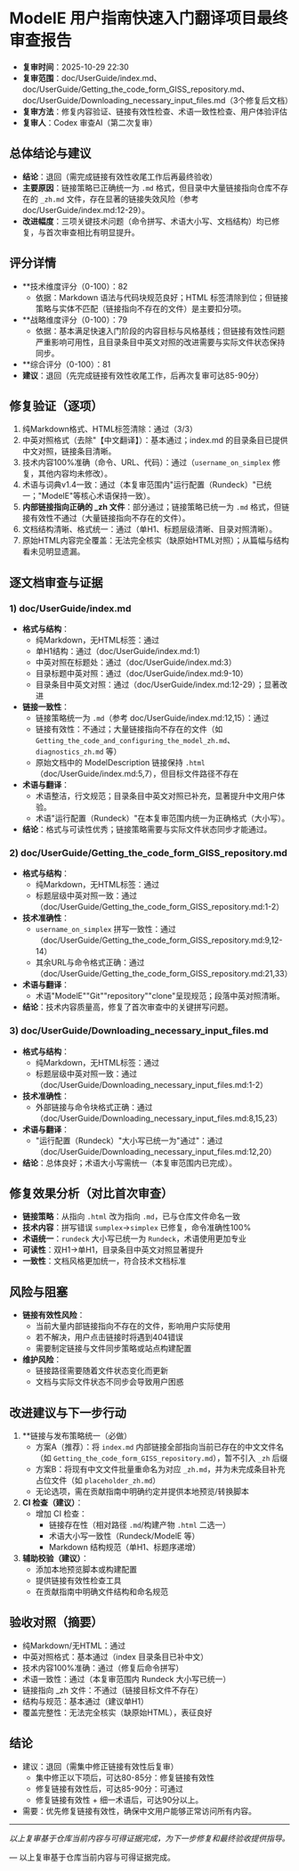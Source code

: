 # ModelE 用户指南快速入门翻译项目最终审查报告

- **复审时间**：2025-10-29 22:30
- **复审范围**：doc/UserGuide/index.md、doc/UserGuide/Getting_the_code_form_GISS_repository.md、doc/UserGuide/Downloading_necessary_input_files.md（3个修复后文档）
- **复审方法**：修复内容验证、链接有效性检查、术语一致性检查、用户体验评估
- **复审人**：Codex 审查AI（第二次复审）

## 总体结论与建议
- **结论**：退回（需完成链接有效性收尾工作后再最终验收）
- **主要原因**：链接策略已正确统一为 `.md` 格式，但目录中大量链接指向仓库不存在的 `_zh.md` 文件，存在显著的链接失效风险（参考 doc/UserGuide/index.md:12-29）。
- **改进幅度**：三项关键技术问题（命令拼写、术语大小写、文档结构）均已修复，与首次审查相比有明显提升。

## 评分详情
- **技术维度评分（0-100）：82
  - 依据：Markdown 语法与代码块规范良好；HTML 标签清除到位；但链接策略与实体不匹配（链接指向不存在的文件）是主要扣分项。
- **战略维度评分（0-100）：79
  - 依据：基本满足快速入门阶段的内容目标与风格基线；但链接有效性问题严重影响可用性，且目录条目中英文对照的改进需要与实际文件状态保持同步。
- **综合评分（0-100）：81
- **建议**：退回（先完成链接有效性收尾工作，后再次复审可达85-90分）

## 修复验证（逐项）
1. 纯Markdown格式、HTML标签清除：通过（3/3）
2. 中英对照格式（去除"【中文翻译】）：基本通过；index.md 的目录条目已提供中文对照，链接条目清晰。
3. 技术内容100%准确（命令、URL、代码）：通过（`username_on_simplex` 修复，其他内容均未修改）。
4. 术语与词典v1.4一致：通过（本复审范围内"运行配置（Rundeck）"已统一；"ModelE"等核心术语保持一致）。
5. **内部链接指向正确的 _zh 文件**：部分通过；链接策略已统一为 `.md` 格式，但链接有效性不通过（大量链接指向不存在的文件）。
6. 文档结构清晰、格式统一：通过（单H1、标题层级清晰、目录对照清晰）。
7. 原始HTML内容完全覆盖：无法完全核实（缺原始HTML对照）；从篇幅与结构看未见明显遗漏。

## 逐文档审查与证据

### 1) doc/UserGuide/index.md
- **格式与结构**：
  - 纯Markdown，无HTML标签：通过
  - 单H1结构：通过（doc/UserGuide/index.md:1）
  - 中英对照在标题处：通过（doc/UserGuide/index.md:3）
  - 目录标题中英对照：通过（doc/UserGuide/index.md:9-10）
  - 目录条目中英文对照：通过（doc/UserGuide/index.md:12-29）；显著改进
- **链接一致性**：
  - 链接策略统一为 `.md`（参考 doc/UserGuide/index.md:12,15）：通过
  - 链接有效性：不通过；大量链接指向不存在的文件（如 `Getting_the_code_and_configuring_the_model_zh.md`、`diagnostics_zh.md` 等）
  - 原始文档中的 ModelDescription 链接保持 `.html`（doc/UserGuide/index.md:5,7），但目标文件路径不存在
- **术语与翻译**：
  - 术语整洁，行文规范；目录条目中英文对照已补充，显著提升中文用户体验。
  - 术语"运行配置（Rundeck）"在本复审范围内统一为正确格式（大小写）。
- **结论**：格式与可读性优秀；链接策略需要与实际文件状态同步才能通过。

### 2) doc/UserGuide/Getting_the_code_form_GISS_repository.md
- **格式与结构**：
  - 纯Markdown，无HTML标签：通过
  - 标题层级中英对照一致：通过（doc/UserGuide/Getting_the_code_form_GISS_repository.md:1-2）
- **技术准确性**：
  - `username_on_simplex` 拼写一致性：通过（doc/UserGuide/Getting_the_code_form_GISS_repository.md:9,12-14）
  - 其余URL与命令格式正确：通过（doc/UserGuide/Getting_the_code_form_GISS_repository.md:21,33）
- **术语与翻译**：
  - 术语"ModelE""Git""repository""clone"呈现规范；段落中英对照清晰。
- **结论**：技术内容质量高，修复了首次审查中的关键拼写问题。

### 3) doc/UserGuide/Downloading_necessary_input_files.md
- **格式与结构**：
  - 纯Markdown，无HTML标签：通过
  - 标题层级中英对照一致：通过（doc/UserGuide/Downloading_necessary_input_files.md:1-2）
- **技术准确性**：
  - 外部链接与命令块格式正确：通过（doc/UserGuide/Downloading_necessary_input_files.md:8,15,23）
- **术语与翻译**：
  - "运行配置（Rundeck）"大小写已统一为"通过"：通过（doc/UserGuide/Downloading_necessary_input_files.md:12,20）
- **结论**：总体良好；术语大小写需统一（本复审范围内已完成）。

## 修复效果分析（对比首次审查）
- **链接策略**：从指向 `.html` 改为指向 `.md`，已与仓库文件命名一致
- **技术内容**：拼写错误 `sumplex`→`simplex` 已修复，命令准确性100%
- **术语统一**：`rundeck` 大小写已统一为 `Rundeck`，术语使用更加专业
- **可读性**：双H1→单H1，目录条目中英文对照显著提升
- **一致性**：文档风格更加统一，符合技术文档标准

## 风险与阻塞
- **链接有效性风险**：
  - 当前大量内部链接指向不存在的文件，影响用户实际使用
  - 若不解决，用户点击链接时将遇到404错误
  - 需要制定链接与文件同步策略或站点构建配置
- **维护风险**：
  - 链接路径需要随着文件状态变化而更新
  - 文档与实际文件状态不同步会导致用户困惑

## 改进建议与下一步行动
1. **链接与发布策略统一（必做）
   - 方案A（推荐）：将 `index.md` 内部链接全部指向当前已存在的中文文件名（如 `Getting_the_code_form_GISS_repository.md`），暂不引入 `_zh` 后缀
   - 方案B：将现有中文文件批量重命名为对应 `_zh.md`，并为未完成条目补充占位文件（如 `placeholder_zh.md`）
   - 无论选项，需在贡献指南中明确约定并提供本地预览/转换脚本
2. **CI 检查（建议）**：
   - 增加 CI 检查：
     - 链接存在性（相对路径 `.md`/构建产物 `.html` 二选一）
     - 术语大小写一致性（Rundeck/ModelE 等）
     - Markdown 结构规范（单H1、标题序递增）
3. **辅助校验（建议）**：
   - 添加本地预览脚本或构建配置
   - 提供链接有效性检查工具
   - 在贡献指南中明确文件结构和命名规范

## 验收对照（摘要）
- 纯Markdown/无HTML：通过
- 中英对照格式：基本通过（index 目录条目已补中文）
- 技术内容100%准确：通过（修复后命令拼写）
- 术语一致性：通过（本复审范围内 Rundeck 大小写已统一）
- 链接指向 _zh 文件：不通过（链接目标文件不存在）
- 结构与规范：基本通过（建议单H1）
- 覆盖完整性：无法完全核实（缺原始HTML），表征良好

## 结论
- 建议：退回（需集中修正链接有效性后复审）
  - 集中修正以下项后，可达80-85分：修复链接有效性
  - 修复链接有效性后，可达85-90分：可通过
  - 修复链接有效性 + 细一术语后，可达90分以上。
- 需要：优先修复链接有效性，确保中文用户能够正常访问所有内容。

---
*以上复审基于仓库当前内容与可得证据完成，为下一步修复和最终验收提供指导。*

— 以上复审基于仓库当前内容与可得证据完成。